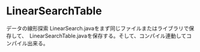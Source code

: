 # LinearSearchTable
データの線形探索
LinearSearch.javaをまず同じファイルまたはライブラリで保存して、　LinearSearchTable.javaを保存する。そして、コンパイル連動してコンパイル出来る。
